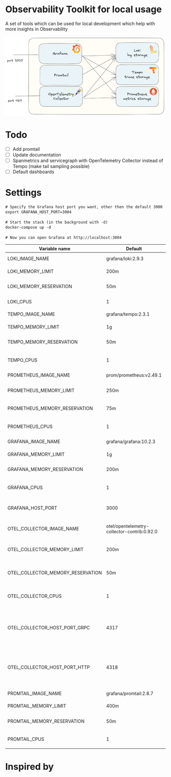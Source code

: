 # Observability Toolkit for local usage
A set of tools which can be used for local development which help with more insights in Observability

![](docs/setup.png)

# Todo

- [ ] Add promtail
- [ ] Update documentation
- [ ] Spanmetrics and servicegraph with OpenTelemetry Collector instead of Tempo (make tail sampling possible)
- [ ] Default dashboards

# Settings 

```shell
# Specify the Grafana host port you want, other then the default 3000
export GRAFANA_HOST_PORT=3004

# Start the stack (in the background with -d)
docker-compose up -d 

# Now you can open Grafana at http://localhost:3004
```

| Variable name                     | Default                                     | Description                                                                               |
|-----------------------------------|---------------------------------------------|-------------------------------------------------------------------------------------------|  
| LOKI_IMAGE_NAME                   | grafana/loki:2.9.3                          | Loki docker image                                                                         |
| LOKI_MEMORY_LIMIT                 | 200m                                        | Memory limit for Loki                                                                     |
| LOKI_MEMORY_RESERVATION           | 50m                                         | Memory reservation for Loki                                                               |
| LOKI_CPUS                         | 1                                           | Number of CPUs for Loki                                                                   |
| TEMPO_IMAGE_NAME                  | grafana/tempo:2.3.1                         | Tempo docker image                                                                        |
| TEMPO_MEMORY_LIMIT                | 1g                                          | Memory limit for Tempo                                                                    |
| TEMPO_MEMORY_RESERVATION          | 50m                                         | Memory reservation for Tempo                                                              |
| TEMPO_CPUS                        | 1                                           | Number of CPUs for Tempo                                                                  |
| PROMETHEUS_IMAGE_NAME             | prom/prometheus:v2.49.1                     | Prometheus docker image                                                                   |
| PROMETHEUS_MEMORY_LIMIT           | 250m                                        | Memory limit for Prometheus                                                               |
| PROMETHEUS_MEMORY_RESERVATION     | 75m                                         | Memory reservation for Prometheus                                                         |
| PROMETHEUS_CPUS                   | 1                                           | Number of CPUs for Prometheus                                                             |
| GRAFANA_IMAGE_NAME                | grafana/grafana:10.2.3                      | Grafana docker image                                                                      |
| GRAFANA_MEMORY_LIMIT              | 1g                                          | Memory limit for Grafana                                                                  |
| GRAFANA_MEMORY_RESERVATION        | 200m                                        | Memory reservation for Grafana                                                            |
| GRAFANA_CPUS                      | 1                                           | Number of CPUs for Grafana                                                                |
| GRAFANA_HOST_PORT                 | 3000                                        | Port on host on which Grafana will be available                                           |
| OTEL_COLLECTOR_IMAGE_NAME         | otel/opentelemetry-collector-contrib:0.92.0 | OpenTelemetry Collector docker image                                                      |
| OTEL_COLLECTOR_MEMORY_LIMIT       | 200m                                        | Memory limit of OpenTelemetry Collector                                                   |
| OTEL_COLLECTOR_MEMORY_RESERVATION | 50m                                         | Memory reservation for OpenTelemetry Collector                                            |
| OTEL_COLLECTOR_CPUS               | 1                                           | Number of CPUs for OpenTelemetry Collector                                                |
| OTEL_COLLECTOR_HOST_PORT_GRPC     | 4317                                        | Port on host on which OpenTelemetry Collector will be available for OTLP format with GRPC |
| OTEL_COLLECTOR_HOST_PORT_HTTP     | 4318                                        | Port on host on which OpenTelemetry Collector will be available for OTLP format with HTTP |
| PROMTAIL_IMAGE_NAME               | grafana/promtail:2.8.7                      | Promtail docker image                                                                     |
| PROMTAIL_MEMORY_LIMIT             | 400m                                        | Memory limit of Promtail                                                                  |
| PROMTAIL_MEMORY_RESERVATION       | 50m                                         | Memory reservation for Promtail                                                           |
| PROMTAIL_CPUS                     | 1                                           | Number of CPUs for Promtail                                                               |


# Inspired by 

